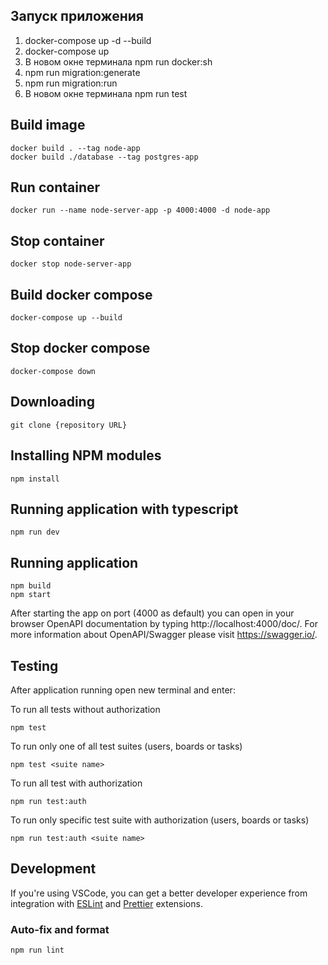 
## Запуск приложения
1. docker-compose up -d --build
2. docker-compose up
3. В новом окне терминала npm run docker:sh
4. npm run migration:generate
5. npm run migration:run
6. В новом окне терминала npm run test


## Build image

```
docker build . --tag node-app  
docker build ./database --tag postgres-app
```

## Run container

```
docker run --name node-server-app -p 4000:4000 -d node-app
```
## Stop container

```
docker stop node-server-app
```
## Build docker compose

```
docker-compose up --build
```
## Stop docker compose

```
docker-compose down
```
## Downloading

```
git clone {repository URL}
```

## Installing NPM modules

```
npm install
```
## Running application with typescript

```
npm run dev 
```
## Running application

```
npm build
npm start
```

After starting the app on port (4000 as default) you can open
in your browser OpenAPI documentation by typing http://localhost:4000/doc/.
For more information about OpenAPI/Swagger please visit https://swagger.io/.

## Testing

After application running open new terminal and enter:

To run all tests without authorization

```
npm test
```

To run only one of all test suites (users, boards or tasks)

```
npm test <suite name>
```

To run all test with authorization

```
npm run test:auth
```

To run only specific test suite with authorization (users, boards or tasks)

```
npm run test:auth <suite name>
```

## Development

If you're using VSCode, you can get a better developer experience from integration with [ESLint](https://marketplace.visualstudio.com/items?itemName=dbaeumer.vscode-eslint) and [Prettier](https://marketplace.visualstudio.com/items?itemName=esbenp.prettier-vscode) extensions.

### Auto-fix and format

```
npm run lint
```